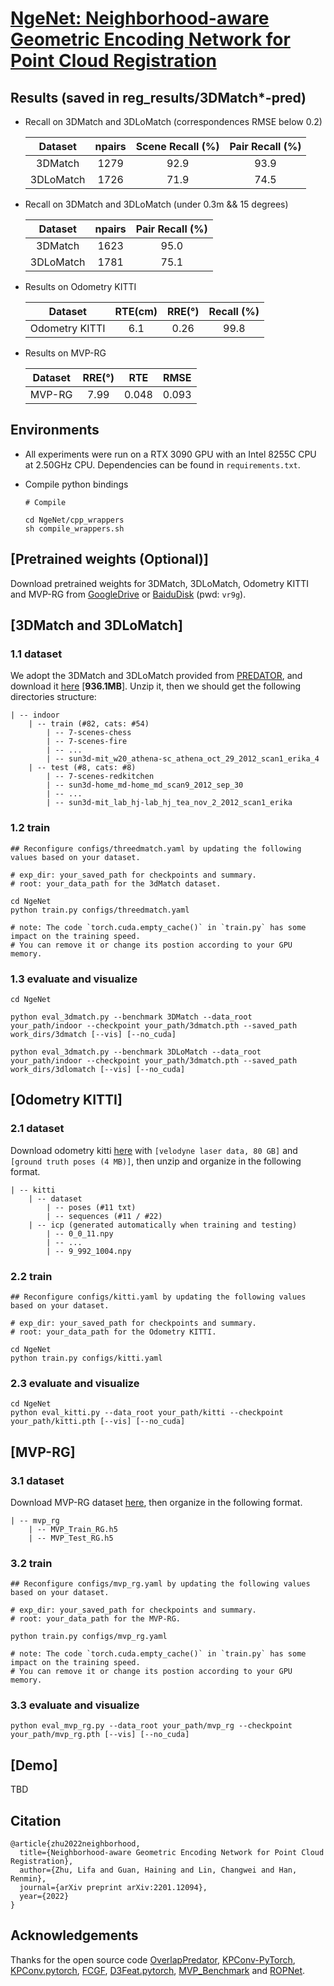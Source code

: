 # [NgeNet: Neighborhood-aware Geometric Encoding Network for Point Cloud Registration](https://arxiv.org/pdf/2201.12094.pdf)

## Results (saved in reg_results/3DMatch*-pred)

- Recall on 3DMatch and 3DLoMatch (correspondences RMSE below 0.2)

    | Dataset | npairs | Scene Recall (%) | Pair Recall (%) |
    | :---: | :---: | :---: | :---: |
    | 3DMatch | 1279 | 92.9 | 93.9 |
    | 3DLoMatch | 1726 | 71.9 | 74.5 | 

- Recall on 3DMatch and 3DLoMatch (under 0.3m && 15 degrees)

    | Dataset | npairs | Pair Recall (%) |
    | :---: | :---: | :---: |
    | 3DMatch | 1623 | 95.0 |
    | 3DLoMatch | 1781 | 75.1 | 

- Results on Odometry KITTI

    | Dataset | RTE(cm) | RRE(°) | Recall (%) |
    | :---: | :---: | :---: | :---: |
    | Odometry KITTI | 6.1 | 0.26 | 99.8 |

- Results on MVP-RG

    | Dataset | RRE(°) | RTE | RMSE |
    | :---: | :---: | :---: | :---: |
    | MVP-RG | 7.99 | 0.048 | 0.093 |

## Environments

- All experiments were run on a RTX 3090 GPU with an  Intel 8255C CPU at 2.50GHz CPU.  Dependencies can be found in `requirements.txt`.

- Compile python bindings

    ```
    # Compile

    cd NgeNet/cpp_wrappers
    sh compile_wrappers.sh
    ```

## [Pretrained weights (Optional)]

Download pretrained weights for 3DMatch, 3DLoMatch, Odometry KITTI and MVP-RG from [GoogleDrive](https://drive.google.com/drive/folders/1JDn6zQfLdZfAVVboXRrrrCVRo48pRjyW?usp=sharing) or [BaiduDisk](https://pan.baidu.com/s/18G_Deim1UlSkY8wWoOiwnw) (pwd: `vr9g`).

## [3DMatch and 3DLoMatch]

### 1.1 dataset

We adopt the 3DMatch and 3DLoMatch provided from [PREDATOR](https://github.com/overlappredator/OverlapPredator), and download it [here](https://share.phys.ethz.ch/~gsg/Predator/data.zip) [**936.1MB**].
Unzip it, then we should get the following directories structure:

``` 
| -- indoor
    | -- train (#82, cats: #54)
        | -- 7-scenes-chess
        | -- 7-scenes-fire
        | -- ...
        | -- sun3d-mit_w20_athena-sc_athena_oct_29_2012_scan1_erika_4
    | -- test (#8, cats: #8)
        | -- 7-scenes-redkitchen
        | -- sun3d-home_md-home_md_scan9_2012_sep_30
        | -- ...
        | -- sun3d-mit_lab_hj-lab_hj_tea_nov_2_2012_scan1_erika
```

### 1.2 train

```
## Reconfigure configs/threedmatch.yaml by updating the following values based on your dataset.

# exp_dir: your_saved_path for checkpoints and summary.
# root: your_data_path for the 3dMatch dataset.

cd NgeNet
python train.py configs/threedmatch.yaml

# note: The code `torch.cuda.empty_cache()` in `train.py` has some impact on the training speed.
# You can remove it or change its postion according to your GPU memory. 
```

### 1.3 evaluate and visualize

```
cd NgeNet

python eval_3dmatch.py --benchmark 3DMatch --data_root your_path/indoor --checkpoint your_path/3dmatch.pth --saved_path work_dirs/3dmatch [--vis] [--no_cuda]

python eval_3dmatch.py --benchmark 3DLoMatch --data_root your_path/indoor --checkpoint your_path/3dmatch.pth --saved_path work_dirs/3dlomatch [--vis] [--no_cuda]
```

## [Odometry KITTI]

### 2.1 dataset

Download odometry kitti [here](http://www.cvlibs.net/datasets/kitti/eval_odometry.php) with `[velodyne laser data, 80 GB]` and `[ground truth poses (4 MB)]`, then unzip and organize in the following format.

```
| -- kitti
    | -- dataset
        | -- poses (#11 txt)
        | -- sequences (#11 / #22)
    | -- icp (generated automatically when training and testing)
        | -- 0_0_11.npy
        | -- ...
        | -- 9_992_1004.npy
```

### 2.2 train

```
## Reconfigure configs/kitti.yaml by updating the following values based on your dataset.

# exp_dir: your_saved_path for checkpoints and summary.
# root: your_data_path for the Odometry KITTI.

cd NgeNet
python train.py configs/kitti.yaml
```

### 2.3 evaluate and visualize

```
cd NgeNet
python eval_kitti.py --data_root your_path/kitti --checkpoint your_path/kitti.pth [--vis] [--no_cuda]
```

## [MVP-RG]

### 3.1 dataset

Download MVP-RG dataset [here](https://mvp-dataset.github.io/MVP/Registration.html), then organize in the following format.

```
| -- mvp_rg
    | -- MVP_Train_RG.h5
    | -- MVP_Test_RG.h5
```

### 3.2 train

```
## Reconfigure configs/mvp_rg.yaml by updating the following values based on your dataset.

# exp_dir: your_saved_path for checkpoints and summary.
# root: your_data_path for the MVP-RG.

python train.py configs/mvp_rg.yaml

# note: The code `torch.cuda.empty_cache()` in `train.py` has some impact on the training speed.
# You can remove it or change its postion according to your GPU memory. 
```

### 3.3 evaluate and visualize

```
python eval_mvp_rg.py --data_root your_path/mvp_rg --checkpoint your_path/mvp_rg.pth [--vis] [--no_cuda]
```

## [Demo]

TBD

## Citation

```
@article{zhu2022neighborhood,
  title={Neighborhood-aware Geometric Encoding Network for Point Cloud Registration},
  author={Zhu, Lifa and Guan, Haining and Lin, Changwei and Han, Renmin},
  journal={arXiv preprint arXiv:2201.12094},
  year={2022}
}
```

## Acknowledgements

Thanks for the open source code [OverlapPredator](https://github.com/overlappredator/OverlapPredator), [KPConv-PyTorch](https://github.com/HuguesTHOMAS/KPConv-PyTorch), [KPConv.pytorch](https://github.com/XuyangBai/KPConv.pytorch), [FCGF](https://github.com/chrischoy/FCGF), [D3Feat.pytorch](https://github.com/XuyangBai/D3Feat.pytorch), [MVP_Benchmark](https://github.com/paul007pl/MVP_Benchmark) and [ROPNet](https://github.com/zhulf0804/ROPNet).
